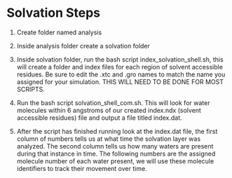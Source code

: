 # Solvation Steps
 
1. Create folder named analysis

2. Inside analysis folder create a solvation folder

3. Inside solvation folder, run the bash script index_solvation_shell.sh, this will create a folder and index files for each region of solvent accessible residues.  Be sure to 
edit the .xtc and .gro names to match the name you assigned for your simulation. THIS WILL NEED TO BE DONE FOR MOST SCRIPTS.

4. Run the bash script solvation_shell_com.sh.  This will look for water molecules within 6 angstroms of our created index.ndx (solvent accessible residues) file and output a file titled index.dat. 

5. After the script has finished running look at the index.dat file, the first column of numbers tells us at what time the solvation layer was analyzed. The second column tells us how many waters are present during that instance in time. The following numbers are the assigned molecule number of each water present, we will use these molecule identifiers to track their movement over time. 
